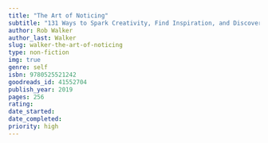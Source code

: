 ```yaml
---
title: "The Art of Noticing"
subtitle: "131 Ways to Spark Creativity, Find Inspiration, and Discover Joy in the Everyday"
author: Rob Walker
author_last: Walker
slug: walker-the-art-of-noticing
type: non-fiction
img: true
genre: self
isbn: 9780525521242
goodreads_id: 41552704
publish_year: 2019
pages: 256
rating: 
date_started:
date_completed:
priority: high
---
```

